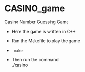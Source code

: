 # CASINO_game
Casino Number Guessing Game
* Here the game is written in C++

* Run the Makefile to play the game
*      make
* Then run the command    
    ./casino
